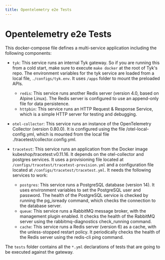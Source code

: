 ```yaml
---
title: Opentelemetry e2e Tests
---
```


# Opentelemetry e2e Tests

This docker-compose file defines a multi-service application including the following components:

- `tyk`: This service runs an internal Tyk gateway. So if you are running this from a cold start, make sure to execute `make docker` at the root of Tyk's repo. The environment variables for the tyk service are loaded from a local file, `./configs/tyk.env`. It uses `/apps` folder to mount the preloaded APIs.
    - `redis`: This service runs another Redis server (version 4.0, based on Alpine Linux). The Redis server is configured to use an append-only file for data persistence.
    - `httpbin`: This service runs an HTTP Request & Response Service, which is a simple HTTP server for testing and debugging.



- `otel-collector`: This service runs an instance of the OpenTelemetry Collector (version 0.80.0). It is configured using the file /otel-local-config.yml, which is mounted from the local file ./tracetest/collector.config.yml.

- `tracetest`: This service runs an application from the Docker image kubeshop/tracetest:v0.11.16. It depends on the otel-collector and postgres services. It uses a provisioning file located at `/configs/tracetest/tracetest-provision.yml` and a configuration file located at `/configs/tracetest/tracetest.yml`.
It needs the following services to work:

    - `postgres`: This service runs a PostgreSQL database (version 14). It uses environment variables to set the PostgreSQL user and password. The health of the PostgreSQL service is checked by running the pg_isready command, which checks the connection to the database server.
    - `queue`: This service runs a RabbitMQ message broker, with the management plugin enabled. It checks the health of the RabbitMQ server using the rabbitmq-diagnostics check_running command.
    - `cache`: This service runs a Redis server (version 6) as a cache, with the unless-stopped restart policy. It periodically checks the health of the Redis server using the redis-cli ping command.


The `tests` folder contains all the `*.yml` declarations of tests that are going to be executed against the gateway.